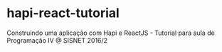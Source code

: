 # hapi-react-tutorial
Construindo uma aplicação com Hapi e ReactJS - Tutorial para aula de Programação IV @ SISNET 2016/2
